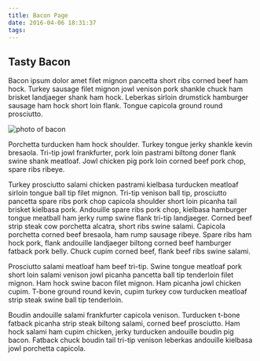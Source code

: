 ```yaml
---
title: Bacon Page
date: 2016-04-06 18:31:37
tags:
---
```


## Tasty Bacon

Bacon ipsum dolor amet filet mignon pancetta short ribs corned beef ham hock. Turkey sausage filet mignon jowl venison pork shankle chuck ham brisket landjaeger shank ham hock. Leberkas sirloin drumstick hamburger sausage ham hock short loin flank. Tongue capicola ground round prosciutto.

<img src="bacon.jpg" alt="photo of bacon">

Porchetta turducken ham hock shoulder. Turkey tongue jerky shankle kevin bresaola. Tri-tip jowl frankfurter, pork loin pastrami biltong doner flank swine shank meatloaf. Jowl chicken pig pork loin corned beef pork chop, spare ribs ribeye.

Turkey prosciutto salami chicken pastrami kielbasa turducken meatloaf sirloin tongue ball tip filet mignon. Tri-tip venison ball tip, prosciutto pancetta spare ribs pork chop capicola shoulder short loin picanha tail brisket kielbasa pork. Andouille spare ribs pork chop, kielbasa hamburger tongue meatball ham jerky rump swine flank tri-tip landjaeger. Corned beef strip steak cow porchetta alcatra, short ribs swine salami. Capicola porchetta corned beef bresaola, ham rump sausage ribeye. Spare ribs ham hock pork, flank andouille landjaeger biltong corned beef hamburger fatback pork belly. Chuck cupim corned beef, flank beef ribs swine salami.

Prosciutto salami meatloaf ham beef tri-tip. Swine tongue meatloaf pork short loin salami venison jowl picanha pancetta ball tip tenderloin filet mignon. Ham hock swine bacon filet mignon. Ham picanha jowl chicken cupim. T-bone ground round kevin, cupim turkey cow turducken meatloaf strip steak swine ball tip tenderloin.

Boudin andouille salami frankfurter capicola venison. Turducken t-bone fatback picanha strip steak biltong salami, corned beef prosciutto. Ham hock salami ham cupim chicken, jerky turducken andouille boudin pig bacon. Fatback chuck boudin tail tri-tip venison leberkas andouille kielbasa jowl porchetta capicola.
